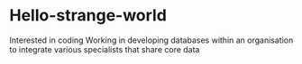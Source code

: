 # Hello-strange-world
Interested in coding
Working in developing databases within an organisation to integrate various specialists that share core data
